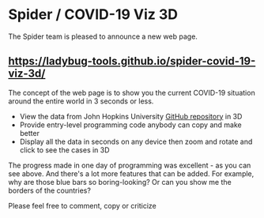 # Spider / COVID-19 Viz 3D

The Spider team is pleased to announce a new web page.

## https://ladybug-tools.github.io/spider-covid-19-viz-3d/

The concept of the web page is to show you the current COVID-19 situation around the entire world in 3 seconds or less.

* View the data from John Hopkins University [GitHub repository]( https://github.com/CSSEGISandData/COVID-19/tree/master/csse_covid_19_data ) in 3D
* Provide entry-level programming code anybody can copy and make better
* Display all the data in seconds on any device then zoom and rotate and click to see the cases in 3D

The progress made in one day of programming was excellent - as you can see above. And there's a lot more features that can be added. For example, why are those blue bars so boring-looking? Or can you show me the borders of the countries?

Please feel free to comment, copy or criticize

